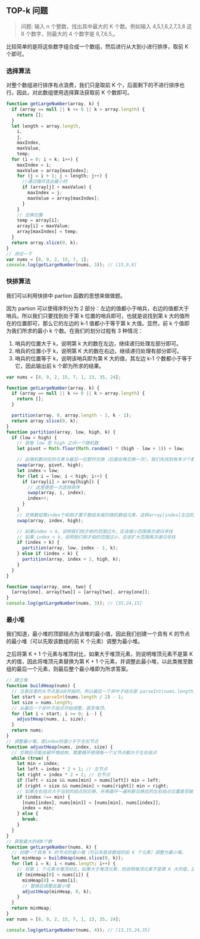 ## TOP-k 问题

> 问题: 输入 n 个整数，找出其中最大的 K 个数。例如输入 4,5,1,6,2,7,3,8 这 8 个数字，则最大的 4 个数字是 8,7,6,5,。

比较简单的是将这些数字组合成一个数组，然后进行从大到小进行排序，取前 K 个即可。

### 选择算法

对整个数组进行排序有点浪费，我们只是取前 K 个，后面剩下的不进行排序也行。因此，对此数组使用选择算法获取前 K 个数即可。

```js
function getLargeNumber(array, k) {
  if (array == null || k <= 0 || k > array.length) {
    return [];
  }
  let length = array.length,
    i,
    j,
    maxIndex,
    maxValue,
    temp;
  for (i = 0; i < k; i++) {
    maxIndex = i;
    maxValue = array[maxIndex];
    for (j = i + 1; j < length; j++) {
      //通过循环选出最小的
      if (array[j] > maxValue) {
        maxIndex = j;
        maxValue = array[maxIndex];
      }
    }
    // 交换位置
    temp = array[i];
    array[i] = maxValue;
    array[maxIndex] = temp;
  }
  return array.slice(0, k);
}
// 测试一下
var nums = [8, 9, 2, 15, 7, 1];
console.log(getLargeNumber(nums, 3)); // [15,9,8]
```

### 快排算法

我们可以利用快排中 partion 函数的思想来做做题。

因为 partion 可以使得序列分为 2 部分：左边的值都小于哨兵，右边的值都大于哨兵。所以我们只要找到处于第 k 位置的哨兵即可，也就是说找到第 k 大的值所在的位置即可，那么它的左边的 k-1 值都小于等于第 k 大值。显然，前 k 个值即为我们所求的最小 k 个数。在我们的划分过程有 3 种情况：

1. 哨兵的位置大于 k，说明第 k 大的数在左边，继续递归处理左部分即可。
2. 哨兵的位置小于 k，说明第 K 大的数在右边，继续递归处理有部分即可。
3. 哨兵的位置等于 k，说明该哨兵即为第 K 大的值，其左边 k-1 个数都小于等于它，因此输出前 k 个即为所求的结果。

```js
var nums = [8, 9, 2, 15, 7, 1, 13, 35, 24];

function getLargeNumber(array, k) {
  if (array == null || k <= 0 || k > array.length) {
    return [];
  }

  partition(array, 0, array.length - 1, k - 1);
  return array.slice(0, k);
}
function partition(array, low, high, k) {
  if (low < high) {
    // 获取 low 至 high 之间一个随机数
    let pivot = Math.floor(Math.random() * (high - low + 1)) + low;

    // 此随机数对应的元素与最后一位暂时交换（后面会再交换一次），我们先找到有多少个数大于此随机数，大的话从左到右排列
    swap(array, pivot, high);
    let index = low;
    for (let i = low; i < high; i++) {
      if (array[i] > array[high]) {
        // 这里便是一次选择排序
        swap(array, i, index);
        index++;
      }
    }
    // 交换数组第index个和刚才置于数组末尾的随机数组元素，这样array[index]左边的数都比array[index]大
    swap(array, index, high);

    // 如果index > k，说明我们刚才排的范围过大，应该缩小范围再次递归寻找
    // 如果 index < k，说明我们刚才拍的范围过小，应该扩大范围再次递归寻找
    if (index > k) {
      partition(array, low, index - 1, k);
    } else if (index < k) {
      partition(array, index + 1, high, k);
    }
  }
}

function swap(array, one, two) {
  [array[one], array[two]] = [array[two], array[one]];
}
console.log(getLargeNumber(nums, 3)); // [35,24,15]
```

### 最小堆

我们知道，最小堆的顶部结点为该堆的最小值，因此我们创建一个具有 K 的节点的最小堆（可以先取该数组的前 K 个元素）调整为最小堆。

之后将第 K + 1 个元素与堆顶对比，如果大于堆顶元素，则说明堆顶元素不是第 K 大的值，因此将堆顶元素替换为第 K + 1 个元素，并调整此最小堆，以此类推至数组的最后一个元素，则最后整个最小堆即为所求答案。

```js
// 建立堆
function buildHeap(nums) {
  // 注意这里的头节点是从0开始的，所以最后一个非叶子结点是 parseInt(nums.length/2)-1
  let start = parseInt(nums.length / 2) - 1;
  let size = nums.length;
  // 从最后一个非叶子结点开始调整，直至堆顶。
  for (let i = start; i >= 0; i--) {
    adjustHeap(nums, i, size);
  }
  return nums;
}
// 调整最小堆，使index的值小于于左右节点
function adjustHeap(nums, index, size) {
  // 交换后可能会破坏堆结构，需要循环使得每一个父节点都大于左右结点
  while (true) {
    let min = index;
    let left = index * 2 + 1; // 左节点
    let right = index * 2 + 2; // 右节点
    if (left < size && nums[min] > nums[left]) min = left;
    if (right < size && nums[min] > nums[right]) min = right;
    // 如果左右结点大于当前的结点则交换，并再循环一遍判断交换后的左右结点位置是否破坏了堆结构（比左右结点小了）
    if (index !== min) {
      [nums[index], nums[min]] = [nums[min], nums[index]];
      index = min;
    } else {
      break;
    }
  }
}
// 获取最大的前K个数
function getLargeNumber(nums, k) {
  // 创建一个具有 K 的节点的最小堆（可以先取该数组的前 K 个元素）调整为最小堆。
  let minHeap = buildHeap(nums.slice(0, k));
  for (let i = k; i < nums.length; i++) {
    // 将第 i 个元素与堆顶对比，如果大于堆顶元素，则说明堆顶元素不是第 K 大的值，因此将堆顶元素替换为第 i 个元素
    if (minHeap[0] < nums[i]) {
      minHeap[0] = nums[i];
      // 替换后调整此最小堆
      adjustHeap(minHeap, 0, k);
    }
  }
  return minHeap;
}
var nums = [8, 9, 2, 15, 7, 1, 13, 35, 24];

console.log(getLargeNumber(nums, 4)); // [13,15,24,35]
```
